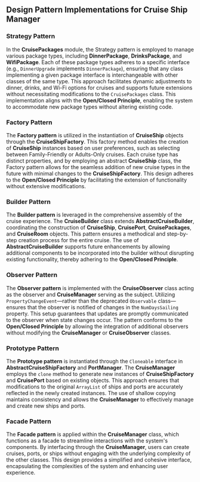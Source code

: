 ## Design Pattern Implementations for Cruise Ship Manager

### Strategy Pattern
In the **CruisePackages** module, the Strategy pattern is employed to manage various package types, including **DinnerPackage**, **DrinksPackage**, and **WifiPackage**. Each of these package types adheres to a specific interface (e.g., `DinnerUpgrade` implements `DinnerPackage`), ensuring that any class implementing a given package interface is interchangeable with other classes of the same type. This approach facilitates dynamic adjustments to dinner, drinks, and Wi-Fi options for cruises and supports future extensions without necessitating modifications to the `CruisePackages` class. This implementation aligns with the **Open/Closed Principle**, enabling the system to accommodate new package types without altering existing code.

### Factory Pattern
The **Factory pattern** is utilized in the instantiation of **CruiseShip** objects through the **CruiseShipFactory**. This factory method enables the creation of **CruiseShip** instances based on user preferences, such as selecting between Family-Friendly or Adults-Only cruises. Each cruise type has distinct properties, and by employing an abstract **CruiseShip** class, the Factory pattern allows for the seamless addition of new cruise types in the future with minimal changes to the **CruiseShipFactory**. This design adheres to the **Open/Closed Principle** by facilitating the extension of functionality without extensive modifications.

### Builder Pattern
The **Builder pattern** is leveraged in the comprehensive assembly of the cruise experience. The **CruiseBuilder** class extends **AbstractCruiseBuilder**, coordinating the construction of **CruiseShip**, **CruisePort**, **CruisePackages**, and **CruiseRoom** objects. This pattern ensures a methodical and step-by-step creation process for the entire cruise. The use of **AbstractCruiseBuilder** supports future enhancements by allowing additional components to be incorporated into the builder without disrupting existing functionality, thereby adhering to the **Open/Closed Principle**.

### Observer Pattern
The **Observer pattern** is implemented with the **CruiseObserver** class acting as the observer and **CruiseManager** serving as the subject. Utilizing `PropertyChangeEvent`—rather than the deprecated `Observable` class—ensures that the observer is notified of changes in the `NumDaysSailing` property. This setup guarantees that updates are promptly communicated to the observer when state changes occur. The pattern conforms to the **Open/Closed Principle** by allowing the integration of additional observers without modifying the **CruiseManager** or **CruiseObserver** classes.

### Prototype Pattern
The **Prototype pattern** is instantiated through the `Cloneable` interface in **AbstractCruiseShipFactory** and **PortManager**. The **CruiseManager** employs the `clone` method to generate new instances of **CruiseShipFactory** and **CruisePort** based on existing objects. This approach ensures that modifications to the original `ArrayList` of ships and ports are accurately reflected in the newly created instances. The use of shallow copying maintains consistency and allows the **CruiseManager** to effectively manage and create new ships and ports.

### Facade Pattern
The **Facade pattern** is applied within the **CruiseManager** class, which functions as a facade to streamline interactions with the system's components. By interfacing through the **CruiseManager**, users can create cruises, ports, or ships without engaging with the underlying complexity of the other classes. This design provides a simplified and cohesive interface, encapsulating the complexities of the system and enhancing user experience.
